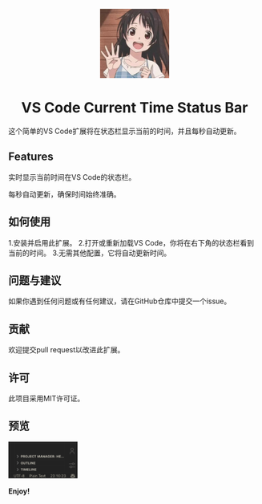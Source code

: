<p align="center"></p>

<p align="center">
    <img src="./src/assets/chat.png" width="138"/>
    <h1 align="center">VS Code Current Time Status Bar</h1>
</p>


这个简单的VS Code扩展将在状态栏显示当前的时间，并且每秒自动更新。

## Features

实时显示当前时间在VS Code的状态栏。

每秒自动更新，确保时间始终准确。


## 如何使用

1.安装并启用此扩展。
2.打开或重新加载VS Code，你将在右下角的状态栏看到当前的时间。
3.无需其他配置，它将自动更新时间。

## 问题与建议

如果你遇到任何问题或有任何建议，请在GitHub仓库中提交一个issue。

## 贡献
<p>欢迎提交pull request以改进此扩展。</p>

## 许可
此项目采用MIT许可证。

## 预览

<img src="./src/assets/fugui.png" width="138"/>

**Enjoy!**
